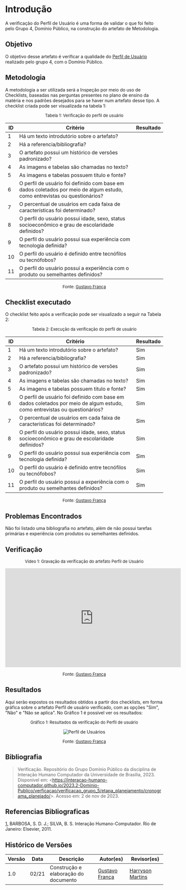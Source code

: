 # Introdução 

A verificação do Perfil de Usuário é uma forma de validar o que foi feito pelo Grupo 4, Domínio Público, na construção do artefato de Metodologia.

## Objetivo

O objetivo desse artefato é verificar a qualidade do [Perfil de Usuário](docs/analise_de_requisitos/perfil_de_usuario.md) realizado pelo grupo 4, com o Domínio Público.

## Metodologia

A metodologia a ser utilizada será a Inspeção por meio do uso de Checklists, baseadas nas perguntas presentes no plano de ensino da matéria e nos padrões desejados para se haver num artefato desse tipo. A checklist criada pode ser visualizada na tabela 1:

<center>

<font size="2"><p style="text-align: center">Tabela 1: Verificação do perfil de usuário</p></font>

| ID  | Critério                                                                                                                  | Resultado                                                                               |
| --- | ------------------------------------------------------------------------------------------------------------------------- | --------------------------------------------------------------------------------------- |
| 1   | Há um texto introdutório sobre o artefato?                                                                                |                                                                                         |
| 2   | Há a referencia/bibliografia?                                                                                             |                                                                                         |
| 3   | O artefato possui um histórico de versões padronizado?                                                                    |                                                                                         |
| 4   | As imagens e tabelas são chamadas no texto?                                                                               |                                                                                         |
| 5   | As imagens e tabelas possuem titulo e fonte?                                                                              |                                                                                         |
| 6   | O perfil de usuário foi definido com base em dados coletados por meio de algum estudo, como entrevistas ou questionários?                                                                                                                    |                                                                                         |
| 7   | O percentual de usuários em cada faixa de características foi determinado?                                                |                                                                                         |
| 8   | O perfil do usuário possui idade, sexo, status socioeconômico e grau de escolaridade definidos?                           |                                                                                         |
| 9   | O perfil do usuário possui sua experiência com tecnologia definida?                                                       |                                                                                         |
| 10  | O perfil do usuário é definido entre tecnófilos ou tecnófobos?                                                            |                                                                                         |
| 11  | O perfil do usuário possui a experiência com o produto ou semelhantes definidos?                                          |                                                                                         |


<font size="2"><p style="text-align: center">Fonte: [Gustavo França](https://github.com/gustavofbs)  </p></font>

</center>

## Checklist executado

O checklist feito após a verificação pode ser visualizado a seguir na Tabela 2:

<center>

<font size="2"><p style="text-align: center">Tabela 2: Execução da verificação do perfil de usuário</p></font>

| ID  | Critério                                                                                                                  | Resultado                                                                               |
| --- | ------------------------------------------------------------------------------------------------------------------------- | --------------------------------------------------------------------------------------- |
| 1   | Há um texto introdutório sobre o artefato?                                                                                |         Sim                                                                             |
| 2   | Há a referencia/bibliografia?                                                                                             |         Sim                                                                             |
| 3   | O artefato possui um histórico de versões padronizado?                                                                    |         Sim                                                                             |
| 4   | As imagens e tabelas são chamadas no texto?                                                                               |         Sim                                                                             |
| 5   | As imagens e tabelas possuem titulo e fonte?                                                                              |         Sim                                                                             |
| 6   | O perfil de usuário foi definido com base em dados coletados por meio de algum estudo, como entrevistas ou questionários?                                                                                                                    |         Sim                                                                                |
| 7   | O percentual de usuários em cada faixa de características foi determinado?                                                |         Sim                                                                                |
| 8   | O perfil do usuário possui idade, sexo, status socioeconômico e grau de escolaridade definidos?                           |         Sim                                                                                |
| 9   | O perfil do usuário possui sua experiência com tecnologia definida?                                                       |         Sim                                                                                |
| 10  | O perfil do usuário é definido entre tecnófilos ou tecnófobos?                                                            |         Sim                                                                                |
| 11  | O perfil do usuário possui a experiência com o produto ou semelhantes definidos?                                          |         Sim                                                                                |


<font size="2"><p style="text-align: center">Fonte: [Gustavo França](https://github.com/gustavofbs)  </p></font>

</center>

## Problemas Encontrados

Não foi listado uma bibliografia no artefato, além de não possui tarefas primárias e experiência com produtos ou semelhantes definidos.

## Verificação

<center>

<font size="2"><p style="text-align: center">Video 1: Gravação da verificação do artefato Perfil de Usuário</p></font>

<iframe width="560" height="315" src="https://www.youtube.com/embed/NPngckI_3lA?si=-dyxGkucDSElEmNv" title="YouTube video player" frameborder="0" allow="accelerometer; autoplay; clipboard-write; encrypted-media; gyroscope; picture-in-picture; web-share" allowfullscreen></iframe>

<font size="2"><p style="text-align: center">Fonte: [Gustavo França](https://github.com/gustavofbs) </p></font>

</center>

## Resultados 

Aqui serão expostos os resultados obtidos a partir dos checklists, em forma gráfica sobre o artefato Perfil de usuário verificado, com as opções "Sim", "Não" e "Não se aplica". No Gráfico 1 é possível ver os resultados:

<center>

<font size="2"><p style="text-align: center">Gráfico 1: Resultados da verificação do Perfil de usuário</p></font>

![Perfil de Usuários](../../assets/verificacao/perfil.jpg)

<font size="2"><p style="text-align: center">Fonte: [Gustavo França](https://github.com/gustavofbs)</p></font>

</center>


## Bibliografia 

> Verificação. Repositório do Grupo Domínio Público da disciplina de Interação Humano Computador da Universidade de Brasília, 2023. Disponível em: <<https://interacao-humano-computador.github.io/2023.2-Dominio-Publico/verficacao/verificacao_grupo_5/etapa_planejamento/cronograma_planejado/>>. Acesso em: 2 de nov de 2023.

## Referencias Bibliograficas

<a id="FRM3" href="#anchor_1">1.</a> BARBOSA, S. D. J.; SILVA, B. S. Interação Humano-Computador. Rio de Janeiro: Elsevier, 2011.

## Histórico de Versões

| Versão | Data       | Descrição                        | Autor(es)                                                                                  | Revisor(es)                                    |
| ------ | ---------- | -------------------------------- | ------------------------------------------------------------------------------------------ | ---------------------------------------------- |
| 1.0 | 02/21 | Construção e elaboração do documento  |[Gustavo França](https://github.com/gustavofbs)| [Harryson Martins](https://github.com/harry-cmartin) |
